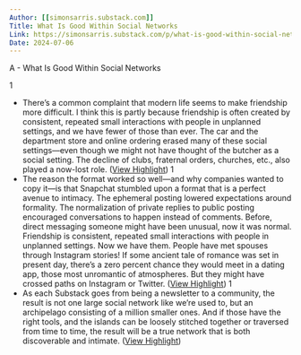 ```yaml
---
Author: [[simonsarris.substack.com]]
Title: What Is Good Within Social Networks
Link: https://simonsarris.substack.com/p/what-is-good-within-social-networks
Date: 2024-07-06
---
```

A - What Is Good Within Social Networks

1
- There’s a common complaint that modern life seems to make friendship more difficult. I think this is partly because friendship is often created by consistent, repeated small interactions with people in unplanned settings, and we have fewer of those than ever. The car and the department store and online ordering erased many of these social settings—even though we might not have thought of the butcher as a social setting. The decline of clubs, fraternal orders, churches, etc., also played a now-lost role. ([View Highlight](https://instapaper.com/read/1557958166/21492784))
1
- The reason the format worked so well—and why companies wanted to copy it—is that Snapchat stumbled upon a format that is a perfect avenue to intimacy. The ephemeral posting lowered expectations around formality. The normalization of private replies to public posting encouraged conversations to happen instead of comments. Before, direct messaging someone might have been unusual, now it was normal. Friendship is consistent, repeated small interactions with people in unplanned settings. Now we have them. People have met spouses through Instagram stories! If some ancient tale of romance was set in present day, there’s a zero percent chance they would meet in a dating app, those most unromantic of atmospheres. But they might have crossed paths on Instagram or Twitter. ([View Highlight](https://instapaper.com/read/1557958166/21492787))
1
- As each Substack goes from being a newsletter to a community, the result is not one large social network like we’re used to, but an archipelago consisting of a million smaller ones. And if those have the right tools, and the islands can be loosely stitched together or traversed from time to time, the result will be a true network that is both discoverable and intimate. ([View Highlight](https://instapaper.com/read/1557958166/21492795))

